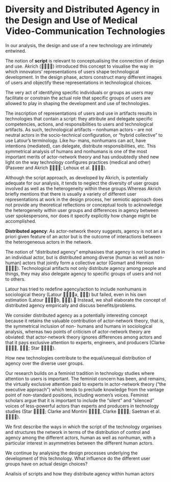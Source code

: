 # Diversity and Distributed Agency in the Design and Use of Medical Video-Communication Technologies

In our analysis, the design and use of a new technology are intimately entwined. 

The notion of **script** is relevant to conceptualising the connection of design and use. Akrich () introduced this concept to visualise the way in which innovators’ representations of users shape technological development. In the design phase, actors construct many different images of users and objectify these representations in technological choices.

The very act of identifying specific individuals or groups as users may facilitate or constrain the actual role that specific groups of users are allowed to
play in shaping the development and use of technologies.

The inscription of representations of users and use in artifacts results in technologies that contain a script: they attribute and delegate specific competencies, actions, and responsibilities to users and technological artifacts. As such, technological artifacts – nonhuman actors – are not neutral actors in the socio-technical configuration, or “hybrid collective” to use Latour’s terminology. Like hu- mans, nonhumans can act, have intentions (mediated), can delegate, distribute responsibilities, etc. This symmetrical analysis of humans and nonhumans is one of the most important merits of actor-network theory and has
undoubtedly shed new light on the way technology configures practices (medical and other) (Pasveer and Akrich ; Lehoux et al. ).

Although the script approach, as developed by Akrich, is potentially adequate for our analysis, it tends to neglect the diversity of user groups involved
as well as the heterogeneity within these groups.Whereas Akrich briefly mentions that there is usually a variety of different user representations at work in
the design process, her semiotic approach does not provide any theoretical reflections or conceptual tools to acknowledge the heterogeneity within user groups and differences in agency between user spokespersons, nor does it specify explicitly how change might be accomplished.

**Distributed agency**: As actor-network theory suggests, agency is not an a priori given feature of an actor but is the outcome of interactions between the heterogeneous actors in the network. 

The notion of “distributed agency” emphasises that agency is not located in an individual actor, but is distributed among diverse (human as well as non-
human) actors that jointly form a collective actor (Gomart and Hennion ). Technological artifacts not only distribute agency among people and
things, they may also delegate agency to specific groups of users and not to others. 

Latour has tried to redefine agency/action to include nonhumans in sociological theory (Latour a, ) but failed, even in his own estimation (Latour b, ). Instead, we shall elaborate the concept of distributed agency empirically and discuss benefits/problems.

We consider distributed agency as a potentially interesting concept because it retains the valuable contribution of actor-network theory, that is, the symmetrical inclusion of non- humans and humans in sociological analysis, whereas two points of criticism of actor-network theory are obviated: that actor-network theory ignores differences among actors and that it pays exclusive attention to experts, engineers, and producers (Clarke , ; Star ).

How new technologies contribute to the equal/unequal distribution of agency over the diverse user groups. 

 Our research builds on a feminist tradition in technology studies where attention to users is important. The feminist concern has been, and remains, the virtually exclusive attention paid to experts in actor-network theory (“the executive approach”) which tends to preclude knowledge from the vantage point of non-standard positions, including women’s voices. Feminist scholars argue that it is important to include the “silent” and “silenced” voices of less-powerful actors than experts and producers in technology studies (Star ; Clarke and Montini , Clarke ; Saetnan et al. ).

We first describe the ways in which the script of the technology organises and structures the network in terms of the distribution of control and agency among the different actors, human as well as nonhuman, with a particular interest in asymmetries between the different human actors.

We continue by analysing the design processes underlying the development of this technology. What influence do the different user groups have on actual design choices? 

Analisis of scripts and how they distribute agency within human actors
